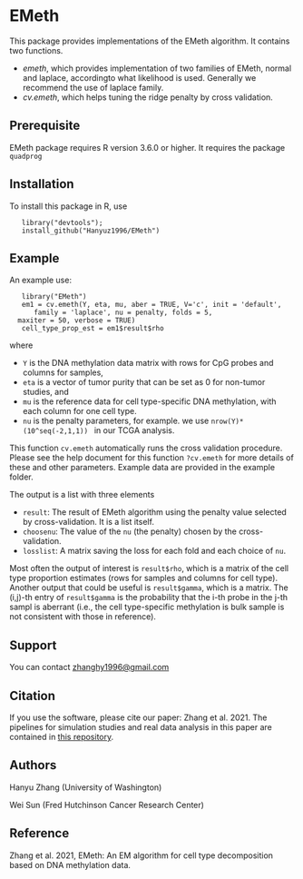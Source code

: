 # EMeth
 This package provides implementations of the EMeth algorithm. It contains two functions.
- _emeth_, which provides implementation of two families of EMeth, normal and laplace, accordingto what likelihood is used. Generally we recommend the use of laplace family.
- _cv.emeth_, which helps tuning the ridge penalty by cross validation.

## Prerequisite
 EMeth package requires R version 3.6.0 or higher. It requires the package ```quadprog```

## Installation 
 To install this package in R, use 
 
 ```
    library("devtools");
    install_github("Hanyuz1996/EMeth")
 ```
 
## Example
  An example use:
  ```
     library("EMeth")
     em1 = cv.emeth(Y, eta, mu, aber = TRUE, V='c', init = 'default',
     	family = 'laplace', nu = penalty, folds = 5, 
	maxiter = 50, verbose = TRUE)
     cell_type_prop_est = em1$result$rho
  ```
where 
* ```Y``` is the DNA methylation data matrix with rows for CpG probes and columns for samples, 
* ```eta``` is a vector of tumor purity that can be set as 0 for non-tumor studies, and 
* ```mu``` is the reference data for cell type-specific DNA methylation, with each column for one cell type. 
* ```nu``` is the penalty parameters, for example. we use ```nrow(Y)*(10^seq(-2,1,1)) ``` in our TCGA analysis. 

This function ```cv.emeth``` automatically runs the cross validation procedure. Please see the help document for this function ```?cv.emeth``` for more details of these and other parameters. Example data are provided in the example folder. 
 
The output is a list with three elements

* ```result```: The result of EMeth algorithm using the penalty value selected by cross-validation. It is a list itself. 
* ```choosenu```: The value of the ```nu``` (the penalty) chosen by the cross-validation.
* ```losslist```: A matrix saving the loss for each fold and each choice of ```nu```.

Most often the output of interest is ```result$rho```, which is a matrix of the cell type proportion estimates (rows for samples and columns for cell type). Another output that could be useful is ```result$gamma```, which is a matrix. The (i,j)-th entry of  ```result$gamma``` is the probability that the i-th probe in the j-th sampl is aberrant (i.e., the cell type-specific methylation is bulk sample is not consistent with those in reference).


## Support
  You can contact zhanghy1996@gmail.com
  
## Citation
  If you use the software, please cite our paper: Zhang et al. 2021. The pipelines for simulation studies and real data analysis in this paper are contained in [this repository](https://github.com/Sun-lab/dMeth).
  
## Authors
  Hanyu Zhang (University of Washington)
  
  Wei Sun (Fred Hutchinson Cancer Research Center)
                              
## Reference

Zhang et al. 2021, EMeth: An EM algorithm for cell type decomposition based on DNA methylation data.


 
 
